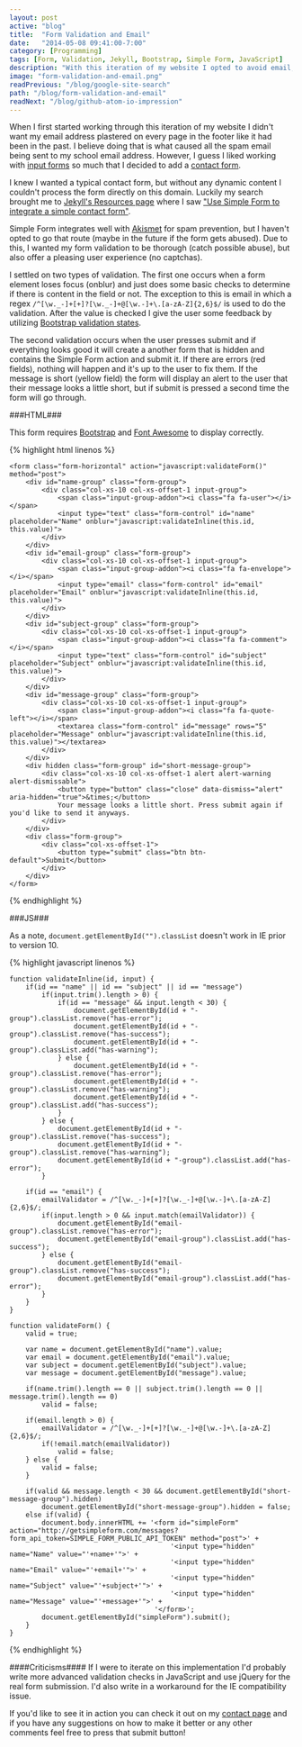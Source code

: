 ```yaml
---
layout: post
active: "blog"
title:  "Form Validation and Email"
date:   "2014-05-08 09:41:00-7:00"
category: [Programming]
tags: [Form, Validation, Jekyll, Bootstrap, Simple Form, JavaScript]
description: "With this iteration of my website I opted to avoid email, but then I changed my mind."
image: "form-validation-and-email.png"
readPrevious: "/blog/google-site-search"
path: "/blog/form-validation-and-email"
readNext: "/blog/github-atom-io-impression"
---
```


When I first started working through this iteration of my website I didn't want my email address plastered on every page in the footer like it had been in the past. I believe doing that is what caused all the spam email being sent to my school email address. However, I guess I liked working with [input forms](../../blog/google-site-search/) so much that I decided to add a [contact form](../../contact.html).

I knew I wanted a typical contact form, but without any dynamic content I couldn't process the form directly on this domain. Luckily my search brought me to [Jekyll's Resources page](http://jekyllrb.com/docs/resources/) where I saw ["Use Simple Form to integrate a simple contact form"](http://getsimpleform.com/).

Simple Form integrates well with [Akismet](https://akismet.com) for spam prevention, but I haven't opted to go that route (maybe in the future if the form gets abused). Due to this, I wanted my form validation to be thorough (catch possible abuse), but also offer a pleasing user experience (no captchas).

I settled on two types of validation. The first one occurs when a form element loses focus (onblur) and just does some basic checks to determine if there is content in the field or not. The exception to this is email in which a regex `/^[\w._-]+[+]?[\w._-]+@[\w.-]+\.[a-zA-Z]{2,6}$/` is used to do the validation. After the value is checked I give the user some feedback by utilizing [Bootstrap validation states](http://getbootstrap.com/css/#forms-control-validation).

The second validation occurs when the user presses submit and if everything looks good it will create a another form that is hidden and contains the Simple Form action and submit it. If there are errors (red fields), nothing will happen and it's up to the user to fix them. If the message is short (yellow field) the form will display an alert to the user that their message looks a little short, but if submit is pressed a second time the form will go through.

###HTML###

This form requires [Bootstrap](http://getbootstrap.com) and [Font Awesome](http://fortawesome.github.io/Font-Awesome/) to display correctly.

{% highlight html linenos %}

    <form class="form-horizontal" action="javascript:validateForm()" method="post">
        <div id="name-group" class="form-group">
            <div class="col-xs-10 col-xs-offset-1 input-group">
                <span class="input-group-addon"><i class="fa fa-user"></i></span>
                <input type="text" class="form-control" id="name" placeholder="Name" onblur="javascript:validateInline(this.id, this.value)">
            </div>
        </div>
        <div id="email-group" class="form-group">
            <div class="col-xs-10 col-xs-offset-1 input-group">
                <span class="input-group-addon"><i class="fa fa-envelope"></i></span>
                <input type="email" class="form-control" id="email" placeholder="Email" onblur="javascript:validateInline(this.id, this.value)">
            </div>
        </div>
        <div id="subject-group" class="form-group">
            <div class="col-xs-10 col-xs-offset-1 input-group">
                <span class="input-group-addon"><i class="fa fa-comment"></i></span>
                <input type="text" class="form-control" id="subject" placeholder="Subject" onblur="javascript:validateInline(this.id, this.value)">
            </div>
        </div>
        <div id="message-group" class="form-group">
            <div class="col-xs-10 col-xs-offset-1 input-group">
                <span class="input-group-addon"><i class="fa fa-quote-left"></i></span>
                <textarea class="form-control" id="message" rows="5" placeholder="Message" onblur="javascript:validateInline(this.id, this.value)"></textarea>
            </div>
        </div>
        <div hidden class="form-group" id="short-message-group">
            <div class="col-xs-10 col-xs-offset-1 alert alert-warning alert-dismissable">
                <button type="button" class="close" data-dismiss="alert" aria-hidden="true">&times;</button>
                Your message looks a little short. Press submit again if you'd like to send it anyways.
            </div>
        </div>
        <div class="form-group">
            <div class="col-xs-offset-1">
                <button type="submit" class="btn btn-default">Submit</button>
            </div>
        </div>
    </form>

{% endhighlight %}

###JS###

As a note, `document.getElementById("").classList` doesn't work in IE prior to version 10.

{% highlight javascript linenos %}

    function validateInline(id, input) {
        if(id == "name" || id == "subject" || id == "message")
            if(input.trim().length > 0) {
                if(id == "message" && input.length < 30) {
                    document.getElementById(id + "-group").classList.remove("has-error");
                    document.getElementById(id + "-group").classList.remove("has-success");
                    document.getElementById(id + "-group").classList.add("has-warning");
                } else {
                    document.getElementById(id + "-group").classList.remove("has-error");
                    document.getElementById(id + "-group").classList.remove("has-warning");
                    document.getElementById(id + "-group").classList.add("has-success");
                }
            } else {
                document.getElementById(id + "-group").classList.remove("has-success");
                document.getElementById(id + "-group").classList.remove("has-warning");
                document.getElementById(id + "-group").classList.add("has-error");
            }

        if(id == "email") {
            emailValidator = /^[\w._-]+[+]?[\w._-]+@[\w.-]+\.[a-zA-Z]{2,6}$/;
            if(input.length > 0 && input.match(emailValidator)) {
                document.getElementById("email-group").classList.remove("has-error");
                document.getElementById("email-group").classList.add("has-success");
            } else {
                document.getElementById("email-group").classList.remove("has-success");
                document.getElementById("email-group").classList.add("has-error");
            }
        }
    }

    function validateForm() {
        valid = true;

        var name = document.getElementById("name").value;
        var email = document.getElementById("email").value;
        var subject = document.getElementById("subject").value;
        var message = document.getElementById("message").value;

        if(name.trim().length == 0 || subject.trim().length == 0 || message.trim().length == 0)
            valid = false;

        if(email.length > 0) {
            emailValidator = /^[\w._-]+[+]?[\w._-]+@[\w.-]+\.[a-zA-Z]{2,6}$/;
            if(!email.match(emailValidator))
                valid = false;
        } else {
            valid = false;
        }

        if(valid && message.length < 30 && document.getElementById("short-message-group").hidden)
            document.getElementById("short-message-group").hidden = false;
        else if(valid) {
            document.body.innerHTML += '<form id="simpleForm" action="http://getsimpleform.com/messages?form_api_token=SIMPLE_FORM_PUBLIC_API_TOKEN" method="post">' +
                                            '<input type="hidden" name="Name" value="'+name+'">' +
                                            '<input type="hidden" name="Email" value="'+email+'">' +
                                            '<input type="hidden" name="Subject" value="'+subject+'">' +
                                            '<input type="hidden" name="Message" value="'+message+'">' +
                                        '</form>';
            document.getElementById("simpleForm").submit();
        }
    }

{% endhighlight %}

####Criticisms####
If I were to iterate on this implementation I'd probably write more advanced validation checks in JavaScript and use jQuery for the real form submission. I'd also write in a workaround for the IE compatibility issue.

If you'd like to see it in action you can check it out on my [contact page](../../contact.html) and if you have any suggestions on how to make it better or any other comments feel free to press that submit button!
